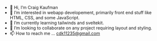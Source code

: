 - 👋 Hi, I’m Craig Kaufman
- 👀 I’m interested in webapp developement, primarily front end stuff like HTML, CSS, and some JavaScript.
- 🌱 I’m currently learning tailwinds and sveltekit.
- 💞️ I’m looking to collaborate on any project requiring layout and styling.
- 📫 How to reach me ... cdk11235@gmail.com

<!---
cdk11235/cdk11235 is a ✨ special ✨ repository because its `README.md` (this file) appears on your GitHub profile.
You can click the Preview link to take a look at your changes.
--->
